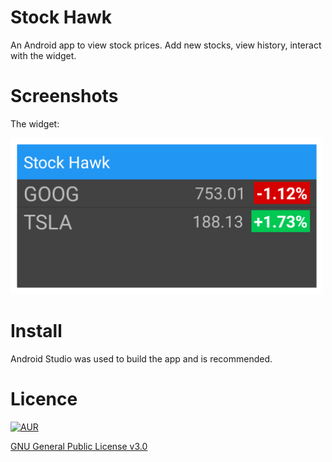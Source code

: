 # Stock Hawk
An Android app to view stock prices. Add new stocks, view history, interact with the widget.

# Screenshots
The widget:

<img src="https://raw.githubusercontent.com/mvescovo/StockHawk/master/Stock_Hawk_ori_portrait.png" height="250" width="500">

# Install
Android Studio was used to build the app and is recommended.

# Licence
[![AUR](https://img.shields.io/aur/license/yaourt.svg)]()

[GNU General Public License v3.0](http://choosealicense.com/licenses/gpl-3.0/)